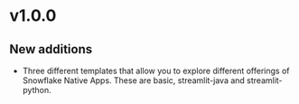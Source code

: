 # v1.0.0

## New additions
* Three different templates that allow you to explore different offerings of Snowflake Native Apps. These are basic, streamlit-java and streamlit-python.